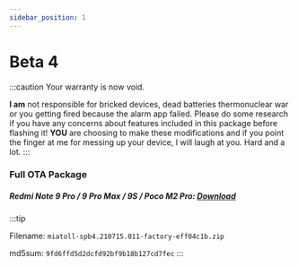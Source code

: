 ```yaml
---
sidebar_position: 1
---
```


# Beta 4 #

:::caution
Your warranty is now void.

**I am** not responsible for bricked devices, dead batteries
thermonuclear war or you getting fired because the alarm app failed. Please
do some research if you have any concerns about features included in this package
before flashing it! **YOU** are choosing to make these modifications and if
you point the finger at me for messing up your device, I will laugh at you. Hard and a lot.
:::



### Full OTA Package ###

##### Redmi Note 9 Pro / 9 Pro Max / 9S / Poco M2 Pro: [Download](https://www.pling.com/p/1512845/) #####

:::tip

Filename: `miatoll-spb4.210715.011-factory-eff04c1b.zip`

md5sum: `9fd6ffd5d2dcfd92bf9b18b127cd7fec`
:::